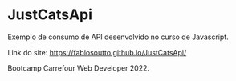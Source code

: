 # JustCatsApi
Exemplo de consumo de API desenvolvido no curso de Javascript.

Link do site: https://fabiosoutto.github.io/JustCatsApi/

Bootcamp Carrefour Web Developer 2022.
